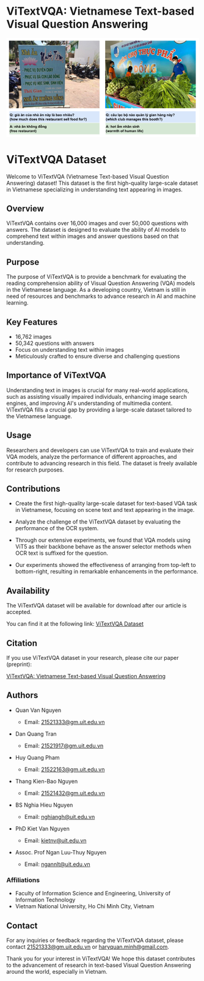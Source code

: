 ViTextVQA: Vietnamese Text-based Visual Question Answering
=====

![examples](examples.PNG)

# ViTextVQA Dataset

Welcome to ViTextVQA (Vietnamese Text-based Visual Question Answering) dataset! This dataset is the first high-quality large-scale dataset in Vietnamese specializing in understanding text appearing in images.

## Overview

ViTextVQA contains over 16,000 images and over 50,000 questions with answers. The dataset is designed to evaluate the ability of AI models to comprehend text within images and answer questions based on that understanding.

## Purpose

The purpose of ViTextVQA is to provide a benchmark for evaluating the reading comprehension ability of Visual Question Answering (VQA) models in the Vietnamese language. As a developing country, Vietnam is still in need of resources and benchmarks to advance research in AI and machine learning.

## Key Features

- 16,762 images
- 50,342 questions with answers
- Focus on understanding text within images
- Meticulously crafted to ensure diverse and challenging questions

## Importance of ViTextVQA

Understanding text in images is crucial for many real-world applications, such as assisting visually impaired individuals, enhancing image search engines, and improving AI's understanding of multimedia content. ViTextVQA fills a crucial gap by providing a large-scale dataset tailored to the Vietnamese language.

## Usage

Researchers and developers can use ViTextVQA to train and evaluate their VQA models, analyze the performance of different approaches, and contribute to advancing research in this field. The dataset is freely available for research purposes.

## Contributions
- Create the first high-quality large-scale dataset for text-based VQA task in Vietnamese, focusing on scene text and text appearing in the image.

- Analyze the challenge of the ViTextVQA dataset by evaluating the performance of the OCR system.

- Through our extensive experiments, we found that VQA models using ViT5 as their backbone behave as the answer selector methods when OCR text is suffixed for the question.

- Our experiments showed the effectiveness of arranging from top-left to bottom-right, resulting in remarkable enhancements in the performance.

## Availability

The ViTextVQA dataset will be available for download after our article is accepted.

You can find it at the following link: [ViTextVQA Dataset](link)

## Citation

If you use ViTextVQA dataset in your research, please cite our paper (preprint):

[ViTextVQA: Vietnamese Text-based Visual Question Answering](link)

## Authors

- Quan Van Nguyen
  - Email: [21521333@gm.uit.edu.vn](mailto:21521333@gm.uit.edu.vn)

- Dan Quang Tran
  - Email: [21521917@gm.uit.edu.vn](mailto:21521917@gm.uit.edu.vn)

- Huy Quang Pham
  - Email: [21522163@gm.uit.edu.vn](mailto:21522163@gm.uit.edu.vn)

- Thang Kien-Bao Nguyen
  - Email: [21521432@gm.uit.edu.vn](mailto:21521432@gm.uit.edu.vn)

- BS Nghia Hieu Nguyen
  - Email: [nghiangh@uit.edu.vn](mailto:nghiangh@uit.edu.vn)

- PhD Kiet Van Nguyen
  - Email: [kietnv@uit.edu.vn](mailto:kietnv@uit.edu.vn)

- Assoc. Prof Ngan Luu-Thuy Nguyen
  - Email: [ngannlt@uit.edu.vn](mailto:ngannlt@uit.edu.vn)

### Affiliations

- Faculty of Information Science and Engineering, University of Information Technology
- Vietnam National University, Ho Chi Minh City, Vietnam

## Contact

For any inquiries or feedback regarding the ViTextVQA dataset, please contact  [21521333@gm.uit.edu.vn](mailto:21521333@gm.uit.edu.vn) or [haryquan.minh@gmail.com](mailto:haryquan.minh@gmail.com).

Thank you for your interest in ViTextVQA! We hope this dataset contributes to the advancement of research in text-based Visual Question Answering around the world, especially in Vietnam.